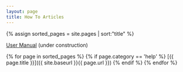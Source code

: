 ```yaml
---
layout: page
title: How To Articles
---
```

{% assign sorted_pages = site.pages | sort:"title" %}

<!-- Shotcut Responsive -->
<ins class="adsbygoogle"
    style="display:block"
    data-ad-client="ca-pub-1305424236533187"
    data-ad-slot="3403753557"
    data-ad-format="auto"></ins>
<script>
(adsbygoogle = window.adsbygoogle || []).push({});
</script>

[User Manual](https://forum.shotcut.org/c/docs/docs-english/) (under construction)

{% for page in sorted_pages %}
  {% if page.category == 'help' %}
[{{ page.title }}]({{ site.baseurl }}{{ page.url }})
  {% endif %}
{% endfor %}
